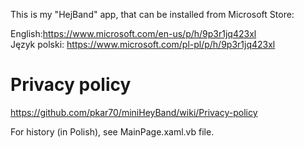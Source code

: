 
 This is my "HejBand" app, that can be installed from Microsoft Store:

 English:https://www.microsoft.com/en-us/p/h/9p3r1jq423xl  <br />
 Język polski: https://www.microsoft.com/pl-pl/p/h/9p3r1jq423xl

# Privacy policy
 https://github.com/pkar70/miniHeyBand/wiki/Privacy-policy

 For history (in Polish), see MainPage.xaml.vb file.
